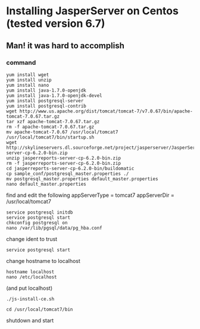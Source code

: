 # Installing JasperServer on Centos (tested version 6.7)

## Man! it was hard to accomplish
### command

	yum install wget
	yum install unzip
	yum install nano
	yum install java-1.7.0-openjdk
	yum install java-1.7.0-openjdk-devel
	yum install postgresql-server
	yum install postgresql-contrib
	wget http://www.us.apache.org/dist/tomcat/tomcat-7/v7.0.67/bin/apache-tomcat-7.0.67.tar.gz
	tar xzf apache-tomcat-7.0.67.tar.gz
	rm -f apache-tomcat-7.0.67.tar.gz
	mv apache-tomcat-7.0.67 /usr/local/tomcat7
	/usr/local/tomcat7/bin/startup.sh
	wget http://skylineservers.dl.sourceforge.net/project/jasperserver/JasperServer/JasperReports%20Server%20Community%20Edition%206.2.0/jasperreports-server-cp-6.2.0-bin.zip
	unzip jasperreports-server-cp-6.2.0-bin.zip
	rm -f jasperreports-server-cp-6.2.0-bin.zip
	cd jasperreports-server-cp-6.2.0-bin/buildomatic
	cp sample_conf/postgresql_master.properties ./
	mv postgresql_master.properties default_master.properties
	nano default_master.properties

find and edit the following
appServerType = tomcat7
appServerDir = /usr/local/tomcat7

	service postgresql initdb
	service postgresql start
	chkconfig postgresql on
	nano /var/lib/pgsql/data/pg_hba.conf

change ident to trust

	service postgresql start

change hostname to localhost

	hostname localhost
	nano /etc/localhost 

(and put localhost)

	./js-install-ce.sh

	cd /usr/local/tomcat7/bin

shutdown and start
